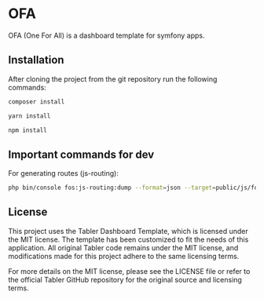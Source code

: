 # OFA
OFA (One For All) is a dashboard template for symfony apps.

## Installation

After cloning the project from the git repository run the following commands:

```bash
composer install
```
```bash
yarn install
```
```bash
npm install
```

## Important commands for dev

For generating routes (js-routing):

```bash
php bin/console fos:js-routing:dump --format=json --target=public/js/fos_js_routes.json
```

## License

This project uses the Tabler Dashboard Template, which is licensed under the MIT license. The template has been customized to fit the needs of this application. All original Tabler code remains under the MIT license, and modifications made for this project adhere to the same licensing terms.

For more details on the MIT license, please see the LICENSE file or refer to the official Tabler GitHub repository for the original source and licensing terms.